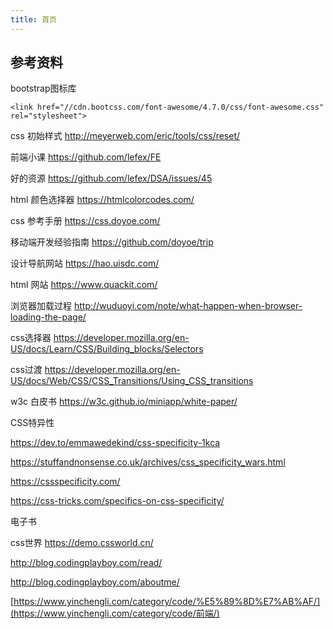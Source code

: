 ```yaml
---
title: 首页
---
```


## 参考资料
bootstrap图标库 

```
<link href="//cdn.bootcss.com/font-awesome/4.7.0/css/font-awesome.css" rel="stylesheet">
```

css 初始样式 http://meyerweb.com/eric/tools/css/reset/  

前端小课 https://github.com/lefex/FE  

好的资源 https://github.com/lefex/DSA/issues/45

html 颜色选择器 https://htmlcolorcodes.com/

css 参考手册 https://css.doyoe.com/

移动端开发经验指南 https://github.com/doyoe/trip

设计导航网站 https://hao.uisdc.com/

html 网站 https://www.quackit.com/

浏览器加载过程 http://wuduoyi.com/note/what-happen-when-browser-loading-the-page/

css选择器 https://developer.mozilla.org/en-US/docs/Learn/CSS/Building_blocks/Selectors

css过渡 https://developer.mozilla.org/en-US/docs/Web/CSS/CSS_Transitions/Using_CSS_transitions

w3c 白皮书 https://w3c.github.io/miniapp/white-paper/

CSS特异性 

https://dev.to/emmawedekind/css-specificity-1kca

https://stuffandnonsense.co.uk/archives/css_specificity_wars.html

https://cssspecificity.com/

https://css-tricks.com/specifics-on-css-specificity/

电子书

css世界 https://demo.cssworld.cn/ 

http://blog.codingplayboy.com/read/

http://blog.codingplayboy.com/aboutme/

[https://www.yinchengli.com/category/code/%E5%89%8D%E7%AB%AF/](https://www.yinchengli.com/category/code/前端/)


